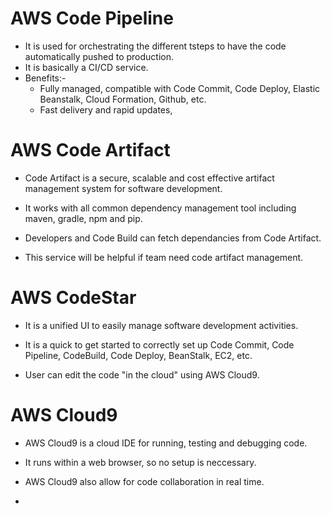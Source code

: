# AWS Code Pipeline

- It is used for orchestrating the different tsteps to have the code automatically pushed to production.
- It is basically a CI/CD service.
- Benefits:-
  - Fully managed, compatible with Code Commit, Code Deploy, Elastic Beanstalk, Cloud Formation, Github, etc.
  - Fast delivery and rapid updates,

# AWS Code Artifact

- Code Artifact is a secure, scalable and cost effective artifact management system for software development.

- It works with all common dependency management tool including maven, gradle, npm and pip.

- Developers and Code Build can fetch dependancies from Code Artifact.

- This service will be helpful if team need code artifact management.

# AWS CodeStar

- It is a unified UI to easily manage software development activities.

- It is a quick to get  started to correctly set up Code Commit, Code Pipeline, CodeBuild, Code Deploy, BeanStalk, EC2, etc.

- User can edit the code "in the cloud" using AWS Cloud9.

# AWS Cloud9

- AWS Cloud9 is a cloud IDE for running, testing and debugging code.

- It runs within a web browser, so no setup is neccessary.

- AWS Cloud9 also allow for code collaboration in real time.

-  

